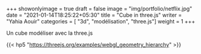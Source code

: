 +++
showonlyimage = true
draft = false
image = "img/portfolio/netflix.jpg"
date = "2021-01-14T18:25:22+05:30"
title = "Cube in three.js"
writer = "Yahia Aouir"
categories = [ "3d", "modélisation", "three.js"]
weight = 1
+++



Un cube modéliser avec la three.js

<!--more-->


{{< hp5 "https://threejs.org/examples/webgl_geometry_hierarchy" >}}
